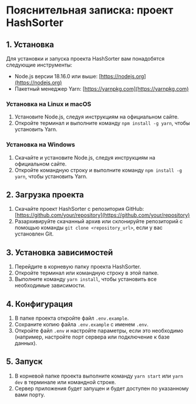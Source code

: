 # Пояснительная записка: проект HashSorter


## 1. Установка

Для установки и запуска проекта HashSorter вам понадобятся следующие инструменты:

- Node.js версии 18.16.0 или выше: [https://nodejs.org](https://nodejs.org)
- Пакетный менеджер Yarn: [https://yarnpkg.com](https://yarnpkg.com)

### Установка на Linux и macOS

1. Установите Node.js, следуя инструкциям на официальном сайте.
2. Откройте терминал и выполните команду `npm install -g yarn`, чтобы установить Yarn.

### Установка на Windows

1. Скачайте и установите Node.js, следуя инструкциям на официальном сайте.
2. Откройте командную строку и выполните команду `npm install -g yarn`, чтобы установить Yarn.

## 2. Загрузка проекта

1. Скачайте проект HashSorter с репозитория GitHub: [https://github.com/your/repository](https://github.com/your/repository)
2. Разархивируйте скачанный архив или склонируйте репозиторий с помощью команды `git clone <repository_url>`, если у вас установлен Git.

## 3. Установка зависимостей

1. Перейдите в корневую папку проекта HashSorter.
2. Откройте терминал или командную строку в этой папке.
3. Выполните команду `yarn install`, чтобы установить все необходимые зависимости.

## 4. Конфигурация

1. В папке проекта откройте файл `.env.example`.
2. Сохраните копию файла `.env.example` с именем `.env`.
3. Откройте файл `.env` и настройте параметры, если это необходимо (например, настройте порт сервера или подключение к базе данных).

## 5. Запуск

1. В корневой папке проекта выполните команду `yarn start` или `yarn dev` в терминале или командной строке.
2. Сервер приложения будет запущен и будет доступен по указанному вами порту.
